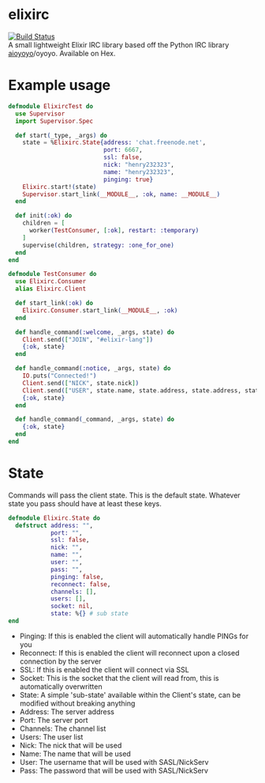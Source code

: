 # elixirc
[![Build Status](https://travis-ci.org/henry232323/elixirc.svg?branch=master)](https://travis-ci.org/henry232323/elixirc)
<br />
A small lightweight Elixir IRC library based off the Python IRC library [aioyoyo](https://github.com/henry232323/aioyoyo)/oyoyo. Available on Hex.

# Example usage
```elixir
defmodule ElixircTest do
  use Supervisor
  import Supervisor.Spec

  def start(_type, _args) do
    state = %Elixirc.State{address: 'chat.freenode.net',
                           port: 6667,
                           ssl: false,
                           nick: "henry232323",
                           name: "henry232323",
                           pinging: true}
    Elixirc.start!(state)
    Supervisor.start_link(__MODULE__, :ok, name: __MODULE__)
  end

  def init(:ok) do
    children = [
      worker(TestConsumer, [:ok], restart: :temporary)
    ]
    supervise(children, strategy: :one_for_one)
  end
end

defmodule TestConsumer do
  use Elixirc.Consumer
  alias Elixirc.Client

  def start_link(:ok) do
    Elixirc.Consumer.start_link(__MODULE__, :ok)
  end

  def handle_command(:welcome, _args, state) do
    Client.send(["JOIN", "#elixir-lang"])
    {:ok, state}
  end

  def handle_command(:notice, _args, state) do
    IO.puts("Connected!")
    Client.send(["NICK", state.nick])
    Client.send(["USER", state.name, state.address, state.address, state.name])
    {:ok, state}
  end

  def handle_command(_command, _args, state) do
    {:ok, state}
  end
end
```
# State
Commands will pass the client state. This is the default state. Whatever state you
 pass should have at least these keys.
```elixir
defmodule Elixirc.State do
  defstruct address: "",
            port: "",
            ssl: false,
            nick: "",
            name: "",
            user: "",
            pass: "",
            pinging: false,
            reconnect: false,
            channels: [],
            users: [],
            socket: nil,
            state: %{} # sub state
end
```
 - Pinging:   If this is enabled the client will automatically handle PINGs for you
 - Reconnect: If this is enabled the client will reconnect upon a closed connection by the server
 - SSL:       If this is enabled the client will connect via SSL
 - Socket:    This is the socket that the client will read from, this is automatically overwritten
 - State:     A simple 'sub-state' available within the Client's state, can be modified without breaking anything
 - Address:   The server address
 - Port:      The server port
 - Channels:  The channel list
 - Users:     The user list
 - Nick:      The nick that will be used
 - Name:      The name that will be used
 - User:      The username that will be used with SASL/NickServ
 - Pass:      The password that will be used with SASL/NickServ
